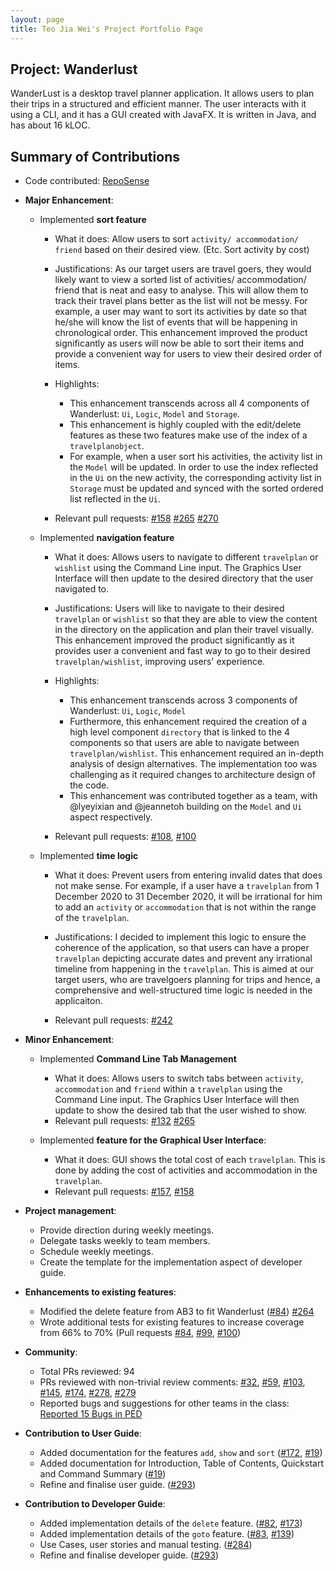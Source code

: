 ```yaml
---
layout: page
title: Teo Jia Wei's Project Portfolio Page
---
```


## Project: Wanderlust

WanderLust is a desktop travel planner application. It allows users to plan their trips in a structured and efficient manner.
The user interacts with it using a CLI, and it has a GUI created with JavaFX.
It is written in Java, and has about 16 kLOC.

## Summary of Contributions

- Code contributed: [RepoSense](https://nus-cs2103-ay2021s1.github.io/tp-dashboard/#breakdown=true&search=jiaweiteo)

- **Major Enhancement**: 
    - Implemented **sort feature**
        - What it does: Allow users to sort `activity/ accommodation/ friend` based on their desired view. (Etc. Sort activity by cost)
        - Justifications: As our target users are travel goers, they would likely want to view a sorted list of activities/ accommodation/ friend that 
        is neat and easy to analyse. This will allow them to track their travel plans better as the list will not be messy. For example, a user may want to sort its activities
        by date so that he/she will know the list of events that will be happening in chronological order.
        This enhancement improved the product significantly as users will now be able to sort their items and provide a convenient way for users to view their desired order of items.
    
        - Highlights: 
            - This enhancement transcends across all 4 components of Wanderlust: `Ui`, `Logic`, `Model` and `Storage`.
            - This enhancement is highly coupled with the edit/delete features as these two features make use of the index of a `travelplanobject`.
            - For example, when a user sort his activities, the activity list in the `Model` will be updated. In order to use the index reflected in the 
            `Ui` on the new activity, the corresponding activity list in `Storage` must be updated and synced with the sorted ordered list reflected in the `Ui`.
            
        - Relevant pull requests: [#158](https://github.com/AY2021S1-CS2103-T14-3/tp/pull/158) [#265](https://github.com/AY2021S1-CS2103-T14-3/tp/pull/266) [#270](https://github.com/AY2021S1-CS2103-T14-3/tp/pull/270)
            
    - Implemented **navigation feature**
        - What it does: Allows users to navigate to different `travelplan` or `wishlist` using the Command Line input. The Graphics User Interface will then update to the desired directory that the user navigated to.
        - Justifications: Users will like to navigate to their desired `travelplan` or `wishlist` so that they are able to view the content in the directory on the application and plan their travel visually.
        This enhancement improved the product significantly as it provides user a convenient and fast way to go to their desired `travelplan/wishlist`, improving users' experience.
        
        - Highlights:
            - This enhancement transcends across 3 components of Wanderlust: `Ui`, `Logic`, `Model`
            - Furthermore, this enhancement required the creation of a high level component `directory` that is linked to the 4 components so that users are able to navigate between `travelplan/wishlist`.
            This enhancement required an in-depth analysis of design alternatives. The implementation too was challenging as it required changes to architecture design of the code.
            - This enhancement was contributed together as a team, with @lyeyixian and @jeannetoh building on the `Model` and `Ui` aspect respectively.
        - Relevant pull requests: [\#108](https://github.com/AY2021S1-CS2103-T14-3/tp/pull/108), [\#100](https://github.com/AY2021S1-CS2103-T14-3/tp/pull/100)
        
    - Implemented **time logic**
        - What it does: Prevent users from entering invalid dates that does not make sense. For example, if a user have a `travelplan` from 1 December 2020 to 31 December 2020, it will be irrational for him to add an `activity` or `accommodation`
        that is not within the range of the `travelplan`.
        - Justifications: I decided to implement this logic to ensure the coherence of the application, so that users can have a proper `travelplan` depicting accurate dates and prevent any irrational timeline from happening in the `travelplan`.
        This is aimed at our target users, who are travelgoers planning for trips and hence, a comprehensive and well-structured time logic is needed in the applicaiton.
        
        - Relevant pull requests: [\#242](https://github.com/AY2021S1-CS2103-T14-3/tp/pull/242)
        
- **Minor Enhancement**:
    - Implemented **Command Line Tab Management**
        - What it does: Allows users to switch tabs between `activity`, `accommodation` and `friend` within a `travelplan` using the Command Line input. The Graphics User Interface will then update to show the desired tab that the user wished to show.
        - Relevant pull requests: [\#132](https://github.com/AY2021S1-CS2103-T14-3/tp/pull/132) [\#265](https://github.com/AY2021S1-CS2103-T14-3/tp/pull/265)
        
    - Implemented **feature for the Graphical User Interface**:
        - What it does: GUI shows the total cost of each `travelplan`. This is done by adding the cost of activities and accommodation in the `travelplan`.    
        - Relevant pull requests: [\#157](https://github.com/AY2021S1-CS2103-T14-3/tp/pull/157), [\#158](https://github.com/AY2021S1-CS2103-T14-3/tp/pull/158)
    
     
* **Project management**:
  * Provide direction during weekly meetings.
  * Delegate tasks weekly to team members.
  * Schedule weekly meetings.
  * Create the template for the implementation aspect of developer guide.

* **Enhancements to existing features**:
  * Modified the delete feature from AB3 to fit Wanderlust  ([\#84](https://github.com/AY2021S1-CS2103-T14-3/tp/pull/84)) [\#264](https://github.com/AY2021S1-CS2103-T14-3/tp/pull/264)
  * Wrote additional tests for existing features to increase coverage from 66% to 70% (Pull requests [\#84](https://github.com/AY2021S1-CS2103-T14-3/tp/pull/84), [\#99](https://github.com/AY2021S1-CS2103-T14-3/tp/pull/99), [\#100](https://github.com/AY2021S1-CS2103-T14-3/tp/pull/100))

* **Community**:
  * Total PRs reviewed: 94
  * PRs reviewed with non-trivial review comments: [\#32](https://github.com/AY2021S1-CS2103-T14-3/tp/pull/32), [\#59](https://github.com/AY2021S1-CS2103-T14-3/tp/pull/59), [\#103](https://github.com/AY2021S1-CS2103-T14-3/tp/pull/103), [#145](https://github.com/AY2021S1-CS2103-T14-3/tp/pull/145), [#174](ttps://github.com/AY2021S1-CS2103-T14-3/tp/pull/174), [#278](https://github.com/AY2021S1-CS2103-T14-3/tp/pull/278), [#279](https://github.com/AY2021S1-CS2103-T14-3/tp/pull/279) 
  * Reported bugs and suggestions for other teams in the class: [Reported 15 Bugs in PED](https://github.com/jiaweiteo/ped/issues)
  
* **Contribution to User Guide**:
  * Added documentation for the features `add`, `show` and `sort` ([\#172](https://github.com/AY2021S1-CS2103-T14-3/tp/pull/172), [\#19](https://github.com/AY2021S1-CS2103-T14-3/tp/pull/19)) 
  * Added documentation for Introduction, Table of Contents, Quickstart and Command Summary ([\#19](https://github.com/AY2021S1-CS2103-T14-3/tp/pull/19))
  * Refine and finalise user guide. ([\#293](https://github.com/AY2021S1-CS2103-T14-3/tp/pull/284))

* **Contribution to Developer Guide**:
   * Added implementation details of the `delete` feature. ([#82](https://github.com/AY2021S1-CS2103-T14-3/tp/pull/82), [\#173](https://github.com/AY2021S1-CS2103-T14-3/tp/pull/173))
   * Added implementation details of the `goto` feature. ([#83](https://github.com/AY2021S1-CS2103-T14-3/tp/pull/83), [\#139](https://github.com/AY2021S1-CS2103-T14-3/tp/pull/139))
   * Use Cases, user stories and manual testing. ([#284](https://github.com/AY2021S1-CS2103-T14-3/tp/pull/284))
   * Refine and finalise developer guide. ([\#293](ttps://github.com/AY2021S1-CS2103-T14-3/tp/pull/293))

